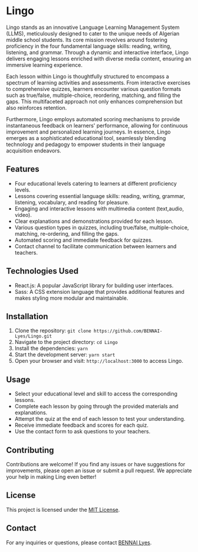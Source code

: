 # Lingo

Lingo stands as an innovative Language Learning Management System (LLMS), meticulously designed to cater to the unique needs of Algerian middle school students. Its core mission revolves around fostering proficiency in the four fundamental language skills: reading, writing, listening, and grammar. Through a dynamic and interactive interface, Lingo delivers engaging lessons enriched with diverse media content, ensuring an immersive learning experience.

Each lesson within Lingo is thoughtfully structured to encompass a spectrum of learning activities and assessments. From interactive exercises to comprehensive quizzes, learners encounter various question formats such as true/false, multiple-choice, reordering, matching, and filling the gaps. This multifaceted approach not only enhances comprehension but also reinforces retention.

Furthermore, Lingo employs automated scoring mechanisms to provide instantaneous feedback on learners' performance, allowing for continuous improvement and personalized learning journeys. In essence, Lingo emerges as a sophisticated educational tool, seamlessly blending technology and pedagogy to empower students in their language acquisition endeavors.

## Features

- Four educational levels catering to learners at different proficiency levels.
- Lessons covering essential language skills: reading, writing, grammar, listening, vocabulary, and reading for pleasure.
- Engaging and interactive lessons with multimedia content (text,audio, video).
- Clear explanations and demonstrations provided for each lesson.
- Various question types in quizzes, including true/false, multiple-choice, matching, re-ordering, and filling the gaps.
- Automated scoring and immediate feedback for quizzes.
- Contact channel to facilitate communication between learners and teachers.

## Technologies Used

- React.js: A popular JavaScript library for building user interfaces.
- Sass: A CSS extension language that provides additional features and makes styling more modular and maintainable.

## Installation

1. Clone the repository: `git clone https://github.com/BENNAI-Lyes/Lingo.git`
2. Navigate to the project directory: `cd Lingo`
3. Install the dependencies: `yarn`
4. Start the development server: `yarn start`
5. Open your browser and visit: `http://localhost:3000` to access Lingo.

## Usage

- Select your educational level and skill to access the corresponding lessons.
- Complete each lesson by going through the provided materials and explanations.
- Attempt the quiz at the end of each lesson to test your understanding.
- Receive immediate feedback and scores for each quiz.
- Use the contact form to ask questions to your teachers.

## Contributing

Contributions are welcome! If you find any issues or have suggestions for improvements, please open an issue or submit a pull request. We appreciate your help in making Ling even better!

## License

This project is licensed under the [MIT License](https://opensource.org/license/mit/).

## Contact

For any inquiries or questions, please contact [BENNAI Lyes](mailto:bennailyes19@gmail.com).

